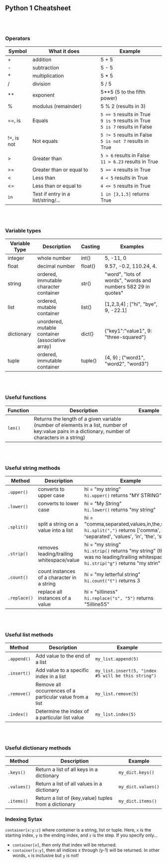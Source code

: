 ## Python 1 Cheatsheet

<br><br>

### Operators
Symbol   | What it does | Example
---------|--------------|---------
 +       | addition     | 5 + 5
 -       | subtraction  | 5 - 5
 *       | multiplication  | 5 * 5
 /       | division        | 5 / 5
 **      | exponent        | 5**5 (5 to the fifth power)
 %       | modulus (remainder) | 5 % 2 (results in 3)
  ==, is | Equals       |  `5 == 5` results in True <br> `9 is 9` results in True <br> `5 is 7` results in False
  !=, is not | Not equals       |  `5 != 5` results in False <br> `5 is not 7` results in True
 > | Greater than       |  `5 > 6` results in False <br> `11 > 6.23` results in True
 >= | Greater than or equal to |  `5 >= 4` results in True
< | Less than  |  `4 < 5` results in True
<= | Less than or equal to |  `4 <= 5` results in True
`in` | Test if entry in a list/string/... | `1 in [3,1,5]` returns True

<br><br>

### Variable types

Variable Type   | Description | Casting | Examples
---------|--------------|---------|--------------
integer | whole number  | int()   | 5, -11, 0    
float   | decimal number | float() | 9.57, -0.2, 110.24, 4.
string  | ordered, immutable character container | str() | "word", "lots of words", "words and numbers 582 29 in quotes"
list    | ordered, mutable container | list() | [1,2,3,4] ; ["hi", "bye", 9, -22.1]
dictionary | unordered, mutable container (associative array)| dict() | {"key1":"value1", 9: "three-squared"}
tuple | ordered, immutable container | tuple() | (4, 9) ; ("word1", "word2", "word3")

<br><br>

### Useful functions
Function |  Description | Example
---------|--------------|--------
`len()` | Returns the length of a given variable (number of elements in a list, number of key:value pairs in a dictionary, number of characters in a string)

<br><br>

### Useful string methods

Method | Description | Example
-------|-------------|---------
`.upper()` | converts to upper case | hi = "my string" <br> `hi.upper()` returns "MY STRING"
`.lower()` | converts to lower case | hi = "My String" <br> `hi.lower()` returns "my string"
`.split()` | split a string on a value into a list | hi = "comma,separated,values,in,the,string" <br> `hi.split(",")` returns ['comma', 'separated', 'values', 'in', 'the', 'string']
`.strip()` | removes leading/trailing whitespace/value | hi = "my string" <br> `hi.strip()` returns "my string" (there was no leading/trailing whitespace!) <br> `hi.strip("g")` returns "my strin"
`.count()` | count instances of a character in a string | hi = "my letterful string" <br> `hi.count("t")` returns 3
`.replace()` | replace all instances of a value | hi = "silliness" <br> `hi.replace("s", "5")` returns "5illine55"

<br><br>

### Useful list methods

Method | Description | Example
-------|-------------|---------
`.append()` | Add value to the end of a list | `my_list.append(5)`
`.insert()` | Add value to a specific index in a list | `my_list.insert(5, "index #5 will be this string")`
`.remove()` | Remove all occurrences of a particular value from a list | `my_list.remove(5)`
`.index()` | Determine the index of a particular list value | `my_list.index(5)` 

<br><br>

### Useful dictionary methods

Method | Description | Example
-------|-------------|---------
`.keys()` | Return a list of all keys in a dictionary| `my_dict.keys()`
`.values()` | Return a list of all values in a dictionary | `my_dict.values()`
`.items()` | Return a list of (key,value) tuples from a dictionary | `my_dict.items()`

### Indexing Sytax

`container[x:y:z]` where container is a string, list or tuple. Here, `x` is the starting index, `y` is the ending index, and `z` is the step.
If you specify only...

+ `container[x]`, then only that index will be returned.
+ `container[x:y]`, then all indices x through (y-1) will be returned. In other words, `x` is inclusive but `y` is not! 

